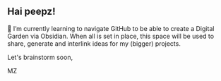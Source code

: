 ## Hai peepz!

🌱 I’m currently learning to navigate GitHub to be able to create a Digital Garden via Obsidian.
When all is set in place, this space will be used to share, generate and interlink ideas for my (bigger) projects.

Let's brainstorm soon,

MZ


<!--
**Meta-Zunderling/Meta-Zunderling** is a ✨ _special_ ✨ repository because its `README.md` (this file) appears on your GitHub profile.

Here are some ideas to get you started:

- 🔭 I’m currently working on ...
- 🌱 I’m currently learning ...
- 👯 I’m looking to collaborate on ...
- 🤔 I’m looking for help with ...
- 💬 Ask me about ...
- 📫 How to reach me: ...
- 😄 Pronouns: ...
- ⚡ Fun fact: ...
-->
